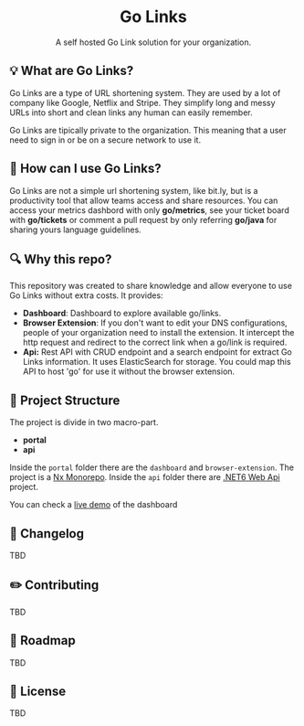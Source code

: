 <h1 align="center">Go Links</h1>
<p align="center">A self hosted Go Link solution for your organization.</p>

<!-- Build and deploy error/success -->

## :bulb: What are Go Links?
Go Links are a type of URL shortening system. They are used by a lot of company like Google, Netflix and Stripe. They simplify long and messy URLs into short and clean links any human can easily remember.

Go Links are tipically private to the organization. This meaning that a user need to sign in or be on a secure network to use it.

## :milky_way: How can I use Go Links?
Go Links are not a simple url shortening system, like bit.ly, but is a productivity tool that allow teams access and share resources.
You can access your metrics dashbord with only <b>go/metrics</b>, see your ticket board with <b>go/tickets</b> or comment a pull request by only referring <b>go/java</b> for sharing yours language guidelines.

## :mag: Why this repo? 
This repository was created to share knowledge and allow everyone to use Go Links without extra costs.
It provides:

- **Dashboard**: Dashboard to explore available go/links.
- **Browser Extension**: If you don't want to edit your DNS configurations, people of your organization need to install the extension. It intercept the http request and redirect to the correct link when a go/link is required.
- **Api:** Rest API with CRUD endpoint and a search endpoint for extract Go Links information. It uses ElasticSearch for storage. You could map this API to host 'go' for use it without the browser extension.

## :microscope: Project Structure

The project is divide in two macro-part.
- **portal**
- **api**

Inside the `portal` folder there are the `dashboard` and `browser-extension`. The project is a [Nx Monorepo](https://nx.dev/more-concepts/why-monorepos).
Inside the `api` folder there are [.NET6 Web Api](https://dotnet.microsoft.com/en-us/apps/aspnet/apis) project.

You can check a [live demo](https://go-links-dashboard.vercel.app/) of the dashboard

## :memo: Changelog

TBD


## :pencil2: Contributing

TBD

## :calendar: Roadmap

TBD

## :page_with_curl: License

TBD
